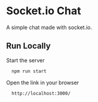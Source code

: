 # Socket.io Chat

A simple chat made with socket.io.

## Run Locally

Start the server

```bash
  npm run start
```
Open the link in your browser

```bash
  http://localhost:3000/
```

